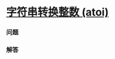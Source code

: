 # [字符串转换整数 (atoi)](https://leetcode-cn.com/problems/string-to-integer-atoi)

### 问题

### 解答

```

```


